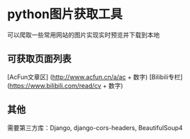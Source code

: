 # python图片获取工具
可以爬取一些常用网站的图片实现实时预览并下载到本地
 
## 可获取页面列表
[AcFun文章区]
(http://www.acfun.cn/a/ac + 数字)
[Bilibili专栏]
(https://www.bilibili.com/read/cv + 数字)

## 其他
需要第三方库：Django, django-cors-headers, BeautifulSoup4